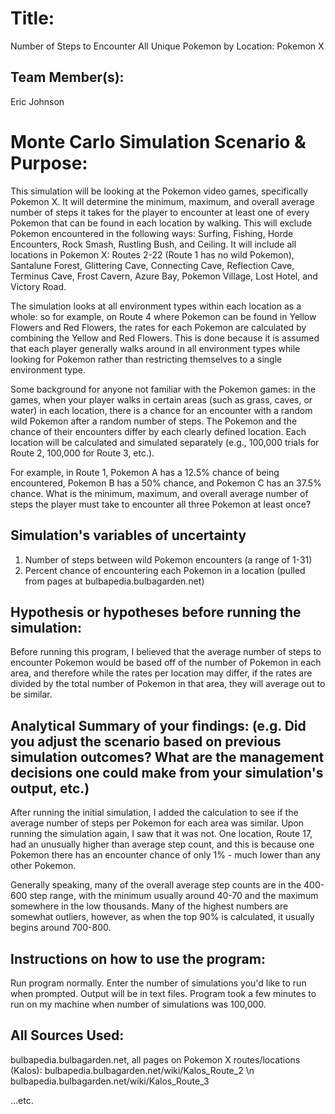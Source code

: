 # Title: 
Number of Steps to Encounter All Unique Pokemon by Location: Pokemon X

## Team Member(s): 
Eric Johnson

# Monte Carlo Simulation Scenario & Purpose:
This simulation will be looking at the Pokemon video games, specifically Pokemon X. It will determine the minimum, maximum, and overall average number of steps it takes for the player to encounter at least one of every Pokemon that can be found in each location by walking. This will exclude Pokemon encountered in the following ways: Surfing, Fishing, Horde Encounters, Rock Smash, Rustling Bush, and Ceiling. It will include all locations in Pokemon X: Routes 2-22 (Route 1 has no wild Pokemon), Santalune Forest, Glittering Cave, Connecting Cave, Reflection Cave, Terminus Cave, Frost Cavern, Azure Bay, Pokemon Village, Lost Hotel, and Victory Road. 

The simulation looks at all environment types within each location as a whole: so for example, on Route 4 where Pokemon can be found in Yellow Flowers and Red Flowers, the rates for each Pokemon are calculated by combining the Yellow and Red Flowers. This is done because it is assumed that each player generally walks around in all environment types while looking for Pokemon rather than restricting themselves to a single environment type.  

Some background for anyone not familiar with the Pokemon games: in the games, when your player walks in certain areas (such as grass, caves, or water) in each location, there is a chance for an encounter with a random wild Pokemon after a random number of steps. The Pokemon and the chance of their encounters differ by each clearly defined location. Each location will be calculated and simulated separately (e.g., 100,000 trials for Route 2, 100,000 for Route 3, etc.). 

For example, in Route 1, Pokemon A has a 12.5% chance of being encountered, Pokemon B has a 50% chance, and Pokemon C has an 37.5% chance. What is the minimum, maximum, and overall average number of steps the player must take to encounter all three Pokemon at least once? 

## Simulation's variables of uncertainty
1. Number of steps between wild Pokemon encounters (a range of 1-31)
2. Percent chance of encountering each Pokemon in a location (pulled from pages at bulbapedia.bulbagarden.net)

## Hypothesis or hypotheses before running the simulation:
Before running this program, I believed that the average number of steps to encounter Pokemon would be based off of the number of Pokemon in each area, and therefore while the rates per location may differ, if the rates are divided by the total number of Pokemon in that area, they will average out to be similar. 

## Analytical Summary of your findings: (e.g. Did you adjust the scenario based on previous simulation outcomes?  What are the management decisions one could make from your simulation's output, etc.)
After running the initial simulation, I added the calculation to see if the average number of steps per Pokemon for each area was similar. Upon running the simulation again, I saw that it was not. One location, Route 17, had an unusually higher than average step count, and this is because one Pokemon there has an encounter chance of only 1% - much lower than any other Pokemon.

Generally speaking, many of the overall average step counts are in the 400-600 step range, with the minimum usually around 40-70 and the maximum somewhere in the low thousands. Many of the highest numbers are somewhat outliers, however, as when the top 90% is calculated, it usually begins around 700-800.

## Instructions on how to use the program:
Run program normally. Enter the number of simulations you'd like to run when prompted. Output will be in text files. 
Program took a few minutes to run on my machine when number of simulations was 100,000.

## All Sources Used:
bulbapedia.bulbagarden.net, all pages on Pokemon X routes/locations (Kalos):
bulbapedia.bulbagarden.net/wiki/Kalos_Route_2 \n 
bulbapedia.bulbagarden.net/wiki/Kalos_Route_3

...etc.









 
